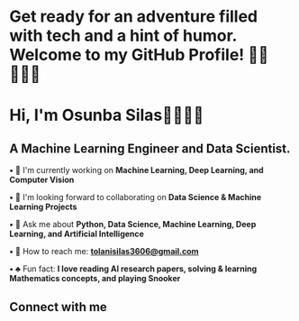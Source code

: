 # Get ready for an adventure filled with tech and a hint of humor. Welcome to my GitHub Profile! 🤝🏾👨🏽‍💻

# Hi, I'm Osunba Silas🥷👨🏽‍💻 <br>

## A Machine Learning Engineer and Data Scientist.

  **•** 🥷 I'm currently working on **Machine Learning, Deep Learning, and Computer Vision**

  **•** 👥 I'm looking forward to collaborating on **Data Science & Machine Learning Projects**

  **•** 💬 Ask me about **Python, Data Science, Machine Learning, Deep Learning, and Artificial Intelligence**

  **•** 📩 How to reach me: **tolanisilas3606@gmail.com**

  **•** ♣️ Fun fact: **I love reading AI research papers, solving & learning Mathematics concepts, and playing Snooker**

## Connect with me 


